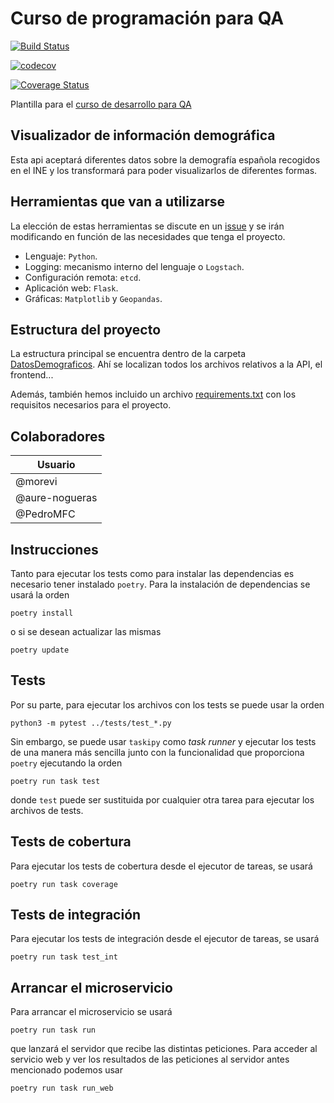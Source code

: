 # Curso de programación para QA

[![Build Status](https://travis-ci.org/tdd-organization-afp/DatosDemograficos.svg?branch=master)](https://travis-ci.org/github/tdd-organization-afp/DatosDemograficos)


[![codecov](https://codecov.io/gh/tdd-organization-afp/DatosDemograficos/branch/master/graph/badge.svg)](https://codecov.io/gh/tdd-organization-afp/DatosDemograficos)

[![Coverage Status](https://codecov.io/gh/tdd-organization-afp/DatosDemograficos/branch/codecov/graphs/tree.svg)](https://codecov.io/gh/tdd-organization-afp/DatosDemograficos)


Plantilla para el [curso de desarrollo para QA](https://jj.github.io/curso-tdd)

## Visualizador de información demográfica

Esta api aceptará diferentes datos sobre la demografía española recogidos en el INE y los transformará para poder visualizarlos de diferentes formas.

## Herramientas que van a utilizarse

La elección de estas herramientas se discute en un [issue](https://github.com/tdd-organization-afp/tdd-provisional/issues/7) y se irán modificando en función de las necesidades que tenga el proyecto.

- Lenguaje: `Python`.
- Logging: mecanismo interno del lenguaje o `Logstach`.
- Configuración remota: `etcd`.
- Aplicación web: `Flask`.
- Gráficas: `Matplotlib` y `Geopandas`.

## Estructura del proyecto

La estructura principal se encuentra dentro de la carpeta [DatosDemograficos](https://github.com/tdd-organization-afp/DatosDemograficos/tree/master/DatosDemogr%C3%A1ficos). Ahí se localizan todos los archivos relativos a la API, el frontend...

Además, también hemos incluido un archivo [requirements.txt](https://github.com/tdd-organization-afp/DatosDemograficos/blob/master/requirements.txt) con los requisitos necesarios para el proyecto.

## Colaboradores

| Usuario |
|---------|
| @morevi  |
| @aure-nogueras  |
| @PedroMFC  |

## Instrucciones

Tanto para ejecutar los tests como para instalar las dependencias es necesario tener instalado `poetry`. Para la instalación de dependencias se usará la orden

```console
poetry install
```

o si se desean actualizar las mismas

```console
poetry update
```

## Tests

Por su parte, para ejecutar los archivos con los tests se puede usar la orden

```console
python3 -m pytest ../tests/test_*.py
```

Sin embargo, se puede usar `taskipy` como *task runner* y ejecutar los tests de una manera más sencilla junto con la funcionalidad que proporciona `poetry` ejecutando la orden

```console
poetry run task test
```

donde `test` puede ser sustituida por cualquier otra tarea para ejecutar los archivos de tests.

## Tests de cobertura

Para ejecutar los tests de cobertura desde el ejecutor de tareas, se usará

```console
poetry run task coverage

```
## Tests de integración

Para ejecutar los tests de integración desde el ejecutor de tareas, se usará

```console
poetry run task test_int

```
## Arrancar el microservicio

Para arrancar el microservicio se usará

```console
poetry run task run

```
que lanzará el servidor que recibe las distintas peticiones. Para acceder al servicio web y ver los resultados de las peticiones al servidor antes mencionado podemos usar

```console
poetry run task run_web

```
